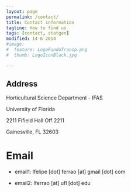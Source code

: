 ```yaml
---
layout: page
permalink: /contact/
title: Contact information
tagline: How to find us
tags: [contact, statgen]
modified: 14-6-2014
#image:
#  feature: LogoFundoTransp.png
#  thumb: LogoIconBlack.jpg

---
```


## Address
Horticultural Science Department - IFAS

University of Florida

2211 Fifield Hall Off 2211

Gainesville, FL 32603

# Email
- email1: lfelipe [dot] ferrao [at] gmail [dot] com

- email2: lferrao [at] ufl [dot] edu

